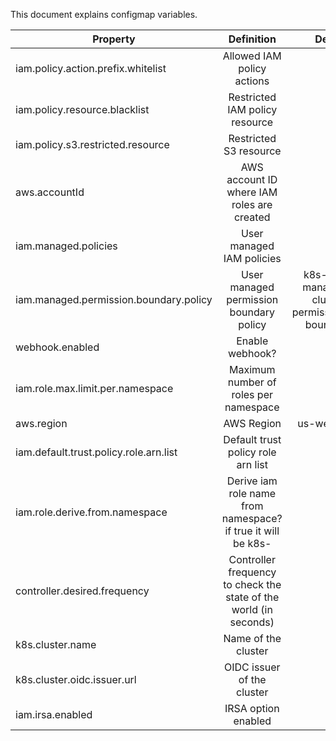 This document explains configmap variables.

| Property                          | Definition                    | Default            | Required/Optional  |
| ----------------------------------|:-----------------------------:| ------------------:|-------------------:|
| iam.policy.action.prefix.whitelist| Allowed IAM policy actions    |                    |Optional            |
| iam.policy.resource.blacklist     | Restricted IAM policy resource|                    |Optional            |
| iam.policy.s3.restricted.resource | Restricted S3 resource        |                    |Optional            |
| aws.accountId                     | AWS account ID where IAM roles are created|        |Optional            |
| iam.managed.policies              | User managed IAM policies     |                    |Optional            |
| iam.managed.permission.boundary.policy| User managed permission boundary policy|k8s-iam-manager-cluster-permission-boundary       |Required            |
| webhook.enabled                   |  Enable webhook?              | false              | Required           |
| iam.role.max.limit.per.namespace      | Maximum number of roles per namespace |   1        | Required |
| aws.region                        | AWS Region                    | us-west-2          | Required |
| iam.default.trust.policy.role.arn.list| Default trust policy role arn list |           | Optional |
| iam.role.derive.from.namespace    | Derive iam role name from namespace? if true it will be k8s-<namespace> | false | Optional|
| controller.desired.frequency      | Controller frequency to check the state of the world (in seconds) | 300  | Optional |
| k8s.cluster.name                  | Name of the cluster           |                    | Optional | 
| k8s.cluster.oidc.issuer.url       | OIDC issuer of the cluster    |                    | Optional |
| iam.irsa.enabled                  | IRSA option enabled